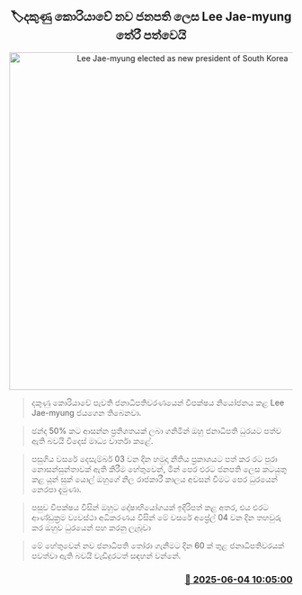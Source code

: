 <p align='center'><b><h2 align='center' title='Lee Jae-myung elected as new president of South Korea'>🏷දකුණු කොරියාවේ නව ජනපති ලෙස Lee Jae-myung තේරී පත්වෙයි</h2></b></p>
<p align='center'><img src='https://helakuru.sgp1.cdn.digitaloceanspaces.com/esana/images/lib/lee-jee.jpg' width='600' alt='Lee Jae-myung elected as new president of South Korea'></p>

> දකුණු කොරියාවේ පැවති ජනාධිපතිවරණයෙන් විපක්ෂය නියෝජනය කළ Lee Jae-myung ජයගෙන තිබෙනවා.

> ඡන්ද 50% කට ආසන්න ප්‍රතිශතයක් ලබා ගනිමින් ඔහු ජනාධිපති ධුරයට පත්ව ඇති බවයි විදෙස් මාධ්‍ය වාර්තා කළේ.

> පසුගිය වසරේ දෙසැම්බර් 03 වන දින හමුදා නීතිය ප්‍රකාශයට පත් කර රට පුරා නොසන්සුන්තාවක් ඇති කිරීම හේතුවෙන්, මින් පෙර එරට ජනපති ලෙස කටයුතු කළ යූන් සුක් යොල් ඔහුගේ නිල රාජකාරී කාලය අවසන් වීමට පෙර ධුරයෙන් නෙරපා දැමුණා.

> පසුව විපක්ෂය විසින් ඔහුට දෝෂාභියෝගයක් ඉදිරිපත් කළ අතර, එය එරට ආණ්ඩුක්‍රම ව්‍යවස්ථා අධිකරණය විසින් මේ වසරේ අප්‍රේල් 04 වන දින තහවුරු කර ඔහුව ධුරයෙන් පහ කරනු ලැබූවා

> මේ හේතුවෙන් නව ජනාධිපති තෝරා ගැනීමට දින 60 ක් තුළ ජනාධිපතිවරයක් පවත්වා ඇති බවයි වැඩිදුරටත් සඳහන් වන්නේ.



<h3 align='right'><a href='https://www.helakuru.lk/esana/p/110688/'>📅 2025-06-04 10:05:00</a></h3>
